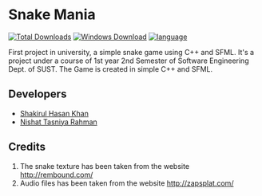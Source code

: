 # Snake Mania

[![Total Downloads](https://img.shields.io/github/downloads/KhanShaheb34/Snake-Mania/total?label=Downloads&style=flat-square)](https://github.com/KhanShaheb34/Snake-Mania/releases/)
[![Windows Download](https://img.shields.io/badge/Download-Windows-0078d6?style=flat-square&logo=windows)](https://github.com/KhanShaheb34/Snake-Mania/releases/download/1.1/Snake.Mania.v1.1.zip)
[![language](https://img.shields.io/badge/-Language-00599c?logo=c%2B%2B&style=flat-square)](https://github.com/KhanShaheb34/Snake-Mania/)

First project in university, a simple snake game using C++ and SFML. It's a project under a course of 1st year 2nd Semester of Software Engineering Dept. of SUST.
The Game is created in simple C++ and SFML.

## Developers

- [Shakirul Hasan Khan](https://github.com/KhanShaheb34)
- [Nishat Tasniya Rahman](https://github.com/Tasniyaa)

## Credits
1. The snake texture has been taken from the website http://rembound.com/
2. Audio files has been taken from the website http://zapsplat.com/
